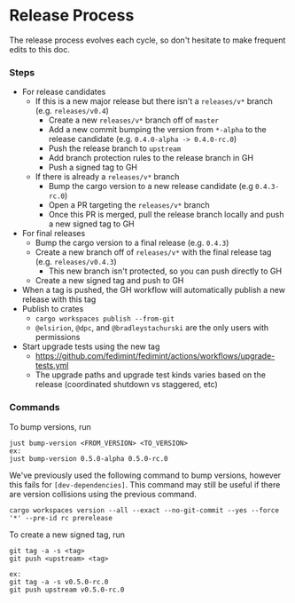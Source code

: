# Release Process

The release process evolves each cycle, so don't hesitate to make frequent edits to this doc.

### Steps

- For release candidates
  - If this is a new major release but there isn't a `releases/v*` branch (e.g. `releases/v0.4`)
    - Create a new `releases/v*` branch off of `master`
    - Add a new commit bumping the version from `*-alpha` to the release candidate (e.g. `0.4.0-alpha -> 0.4.0-rc.0`)
    - Push the release branch to `upstream`
    - Add branch protection rules to the release branch in GH
    - Push a signed tag to GH
  - If there is already a `releases/v*` branch
    - Bump the cargo version to a new release candidate (e.g `0.4.3-rc.0`)
    - Open a PR targeting the `releases/v*` branch
    - Once this PR is merged, pull the release branch locally and push a new signed tag to GH
- For final releases
  - Bump the cargo version to a final release (e.g. `0.4.3`)
  - Create a new branch off of `releases/v*` with the final release tag (e.g. `releases/v0.4.3`)
    - This new branch isn't protected, so you can push directly to GH
  - Create a new signed tag and push to GH
- When a tag is pushed, the GH workflow will automatically publish a new release with this tag
- Publish to crates
  - `cargo workspaces publish --from-git`
  - `@elsirion`, `@dpc`, and `@bradleystachurski` are the only users with permissions
- Start upgrade tests using the new tag
  - https://github.com/fedimint/fedimint/actions/workflows/upgrade-tests.yml
  - The upgrade paths and upgrade test kinds varies based on the release (coordinated shutdown vs staggered, etc)

### Commands

To bump versions, run
```
just bump-version <FROM_VERSION> <TO_VERSION>
ex:
just bump-version 0.5.0-alpha 0.5.0-rc.0
```

We've previously used the following command to bump versions, however this fails for `[dev-dependencies]`. This command may still be useful if there are version collisions using the previous command.

```
cargo workspaces version --all --exact --no-git-commit --yes --force '*' --pre-id rc prerelease
```

To create a new signed tag, run
```
git tag -a -s <tag>
git push <upstream> <tag>

ex:
git tag -a -s v0.5.0-rc.0
git push upstream v0.5.0-rc.0
```
